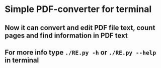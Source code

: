 # Simple PDF-converter for terminal
## Now it can convert and edit PDF file text, count pages and find information in PDF text
## For more info type `./RE.py -h` or `./RE.py --help` in terminal
